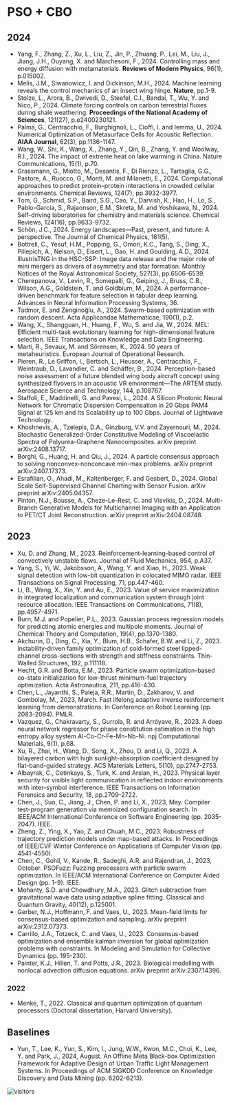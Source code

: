 # PSO + CBO

## 2024

* Yang, F., Zhang, Z., Xu, L., Liu, Z., Jin, P., Zhuang, P., Lei, M., Liu, J., Jiang, J.H., Ouyang, X. and Marchesoni, F., 2024. Controlling mass and energy diffusion with metamaterials. **Reviews of Modern Physics**, 96(1), p.015002.
* Melis, J.M., Siwanowicz, I. and Dickinson, M.H., 2024. Machine learning reveals the control mechanics of an insect wing hinge. **Nature**, pp.1-9.
* Stolze, L., Arora, B., Dwivedi, D., Steefel, C.I., Bandai, T., Wu, Y. and Nico, P., 2024. Climate forcing controls on carbon terrestrial fluxes during shale weathering. **Proceedings of the National Academy of Sciences**, 121(27), p.e2400230121.
* Palma, G., Centracchio, F., Burghignoli, L., Cioffi, I. and Iemma, U., 2024. Numerical Optimization of Metasurface Cells for Acoustic Reflection. **AIAA Journal**, 62(3), pp.1136-1147.
* Wang, W., Shi, K., Wang, X., Zhang, Y., Qin, B., Zhang, Y. and Woolway, R.I., 2024. The impact of extreme heat on lake warming in China. Nature Communications, 15(1), p.70.
* Grassmann, G., Miotto, M., Desantis, F., Di Rienzo, L., Tartaglia, G.G., Pastore, A., Ruocco, G., Monti, M. and Milanetti, E., 2024. Computational approaches to predict protein–protein interactions in crowded cellular environments. Chemical Reviews, 124(7), pp.3932-3977.
* Tom, G., Schmid, S.P., Baird, S.G., Cao, Y., Darvish, K., Hao, H., Lo, S., Pablo-García, S., Rajaonson, E.M., Skreta, M. and Yoshikawa, N., 2024. Self-driving laboratories for chemistry and materials science. Chemical Reviews, 124(16), pp.9633-9732.
* Schön, J.C., 2024. Energy landscapes—Past, present, and future: A perspective. The Journal of Chemical Physics, 161(5).
* Bottrell, C., Yesuf, H.M., Popping, G., Omori, K.C., Tang, S., Ding, X., Pillepich, A., Nelson, D., Eisert, L., Gao, H. and Goulding, A.D., 2024. IllustrisTNG in the HSC-SSP: Image data release and the major role of mini mergers as drivers of asymmetry and star formation. Monthly Notices of the Royal Astronomical Society, 527(3), pp.6506-6539.
* Cherepanova, V., Levin, R., Somepalli, G., Geiping, J., Bruss, C.B., Wilson, A.G., Goldstein, T. and Goldblum, M., 2024. A performance-driven benchmark for feature selection in tabular deep learning. Advances in Neural Information Processing Systems, 36.
* Tadmor, E. and Zenginoğlu, A., 2024. Swarm-based optimization with random descent. Acta Applicandae Mathematicae, 190(1), p.2.
* Wang, X., Shangguan, H., Huang, F., Wu, S. and Jia, W., 2024. MEL: Efficient multi-task evolutionary learning for high-dimensional feature selection. IEEE Transactions on Knowledge and Data Engineering.
* Martí, R., Sevaux, M. and Sörensen, K., 2024. 50 years of metaheuristics. European Journal of Operational Research.
* Pieren, R., Le Griffon, I., Bertsch, L., Heusser, A., Centracchio, F., Weintraub, D., Lavandier, C. and Schäffer, B., 2024. Perception-based noise assessment of a future blended wing body aircraft concept using synthesized flyovers in an acoustic VR environment—The ARTEM study. Aerospace Science and Technology, 144, p.108767.
* Staffoli, E., Maddinelli, G. and Pavesi, L., 2024. A Silicon Photonic Neural Network for Chromatic Dispersion Compensation in 20 Gbps PAM4 Signal at 125 km and Its Scalability up to 100 Gbps. Journal of Lightwave Technology.
* Khoshnevis, A., Tzelepis, D.A., Ginzburg, V.V. and Zayernouri, M., 2024. Stochastic Generalized-Order Constitutive Modeling of Viscoelastic Spectra of Polyurea-Graphene Nanocomposites. arXiv preprint arXiv:2408.13717.
* Borghi, G., Huang, H. and Qiu, J., 2024. A particle consensus approach to solving nonconvex-nonconcave min-max problems. arXiv preprint arXiv:2407.17373.
* Esrafilian, O., Ahadi, M., Kaltenberger, F. and Gesbert, D., 2024. Global Scale Self-Supervised Channel Charting with Sensor Fusion. arXiv preprint arXiv:2405.04357.
* Pinton, N.J., Bousse, A., Cheze-Le-Rest, C. and Visvikis, D., 2024. Multi-Branch Generative Models for Multichannel Imaging with an Application to PET/CT Joint Reconstruction. arXiv preprint arXiv:2404.08748.

## 2023

* Xu, D. and Zhang, M., 2023. Reinforcement-learning-based control of convectively unstable flows. Journal of Fluid Mechanics, 954, p.A37.
* Yang, S., Yi, W., Jakobsson, A., Wang, Y. and Xiao, H., 2023. Weak signal detection with low-bit quantization in colocated MIMO radar. IEEE Transactions on Signal Processing, 71, pp.447-460.
* Li, B., Wang, X., Xin, Y. and Au, E., 2023. Value of service maximization in integrated localization and communication system through joint resource allocation. IEEE Transactions on Communications, 71(8), pp.4957-4971.
* Burn, M.J. and Popelier, P.L., 2023. Gaussian process regression models for predicting atomic energies and multipole moments. Journal of Chemical Theory and Computation, 19(4), pp.1370-1380.
* Akchurin, D., Ding, C., Xia, Y., Blum, H.B., Schafer, B.W. and Li, Z., 2023. Instability-driven family optimization of cold-formed steel lipped-channel cross-sections with strength and stiffness constraints. Thin-Walled Structures, 192, p.111118.
* Hecht, G.R. and Botta, E.M., 2023. Particle swarm optimization-based co-state initialization for low-thrust minimum-fuel trajectory optimization. Acta Astronautica, 211, pp.416-430.
* Chen, L., Jayanthi, S., Paleja, R.R., Martin, D., Zakharov, V. and Gombolay, M., 2023, March. Fast lifelong adaptive inverse reinforcement learning from demonstrations. In Conference on Robot Learning (pp. 2083-2094). PMLR.
* Vazquez, G., Chakravarty, S., Gurrola, R. and Arróyave, R., 2023. A deep neural network regressor for phase constitution estimation in the high entropy alloy system Al-Co-Cr-Fe-Mn-Nb-Ni. npj Computational Materials, 9(1), p.68.
* Xu, R., Zhai, H., Wang, D., Song, X., Zhou, D. and Li, Q., 2023. A bilayered carbon with high sunlight-absorption coefficient designed by flat-band-guided strategy. ACS Materials Letters, 5(10), pp.2747-2753.
* Albayrak, C., Cetinkaya, S., Turk, K. and Arslan, H., 2023. Physical layer security for visible light communication in reflected indoor environments with inter-symbol interference. IEEE Transactions on Information Forensics and Security, 18, pp.2709-2722.
* Chen, J., Suo, C., Jiang, J., Chen, P. and Li, X., 2023, May. Compiler test-program generation via memoized configuration search. In IEEE/ACM International Conference on Software Engineering (pp. 2035-2047). IEEE.
* Zheng, Z., Ying, X., Yao, Z. and Chuah, M.C., 2023. Robustness of trajectory prediction models under map-based attacks. In Proceedings of IEEE/CVF Winter Conference on Applications of Computer Vision (pp. 4541-4550).
* Chen, C., Gohil, V., Kande, R., Sadeghi, A.R. and Rajendran, J., 2023, October. PSOFuzz: Fuzzing processors with particle swarm optimization. In IEEE/ACM International Conference on Computer Aided Design (pp. 1-9). IEEE.
* Mohanty, S.D. and Chowdhury, M.A., 2023. Glitch subtraction from gravitational wave data using adaptive spline fitting. Classical and Quantum Gravity, 40(12), p.125001.
* Gerber, N.J., Hoffmann, F. and Vaes, U., 2023. Mean-field limits for consensus-based optimization and sampling. arXiv preprint arXiv:2312.07373.
* Carrillo, J.A., Totzeck, C. and Vaes, U., 2023. Consensus-based optimization and ensemble kalman inversion for global optimization problems with constraints. In Modeling and Simulation for Collective Dynamics (pp. 195-230).
* Painter, K.J., Hillen, T. and Potts, J.R., 2023. Biological modelling with nonlocal advection diffusion equations. arXiv preprint arXiv:2307.14396.

### 2022

* Menke, T., 2022. Classical and quantum optimization of quantum processors (Doctoral dissertation, Harvard University).

## Baselines

* Yun, T., Lee, K., Yun, S., Kim, I., Jung, W.W., Kwon, M.C., Choi, K., Lee, Y. and Park, J., 2024, August. An Offline Meta Black-box Optimization Framework for Adaptive Design of Urban Traffic Light Management Systems. In Proceedings of ACM SIGKDD Conference on Knowledge Discovery and Data Mining (pp. 6202-6213).

![visitors](https://visitor-badge.laobi.icu/badge?page_id=Evolutionary-Intelligence.DistributedEvolutionaryComputation)
